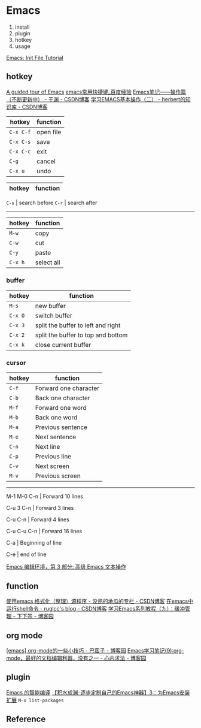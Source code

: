 # Emacs

1. install
2. plugin
3. hotkey
4. usage

[Emacs: Init File Tutorial](http://ergoemacs.org/emacs/emacs_make_modern.html)

## hotkey

[A guided tour of Emacs](https://www.gnu.org/software/emacs/tour/)
[emacs常用快捷键_百度经验](https://jingyan.baidu.com/article/39810a23d232b2b636fda608.html)
[Emacs笔记——操作篇（不断更新中） - 于渊 - CSDN博客](https://blog.csdn.net/forrestyu/article/details/926932)
[学习EMACS基本操作（二） - herbert的知识库 - CSDN博客](https://blog.csdn.net/herbert5069/article/details/7078889)

hotkey | function
-|-
`C-x C-f` | open file
`C-x C-s` | save
`C-x C-c` | exit
`C-g` | cancel
`C-x u` | undo

hotkey | function
-|-

`C-s` | search before
`C-r` | search after

---

hotkey | function
-|-
`M-w` | copy
`C-w` | cut
`C-y` | paste
`C-x h` | select all

### buffer

hotkey | function
-|-
`M-s` | new buffer
`C-x O` | switch buffer
`C-x 3` | split the buffer to left and right
`C-x 2` | split the buffer to top and bottom
`C-x k` | close current buffer

### cursor

hotkey | function
-|-
`C-f` | Forward one character
`C-b` | Back one character
`M-f` | Forward one word
`M-b` | Back one word
`M-a` | Previous sentence
`M-e` | Next sentence
`C-n` | Next line
`C-p` | Previous line
`C-v` | Next screen
`M-v` |  Previous screen

---

M-1 M-0 C-n | Forward 10 lines

C-u 3 C-n | Forward 3 lines

C-u C-n | Forward 4 lines

C-u C-u C-n |  Forward 16 lines

C-a | Beginning of line

C-e | end of line

[Emacs 编辑环境，第 3 部分: 高级 Emacs 文本操作](https://www.ibm.com/developerworks/cn/education/aix/au-emacs3/index.html)

## function

[使用emacs 格式化（整理）源程序 - 没熟的地瓜的专栏 - CSDN博客](https://blog.csdn.net/lvhongya/article/details/6606193)
[在emacs中运行shell命令 - ruglcc's blog - CSDN博客](https://blog.csdn.net/ruglcc/article/details/7821728)
[学习Emacs系列教程（九）：缓冲管理 - 下下签 - 博客园](http://www.cnblogs.com/robertzml/archive/2010/03/09/1680909.html)

## org mode

[[emacs] org-mode的一些小技巧 - 巴蛮子 - 博客园](http://www.cnblogs.com/bamanzi/p/org-mode-tips.html)
[Emacs学习笔记(9):org-mode，最好的文档编辑利器，没有之一 - 心内求法 - 博客园](http://www.cnblogs.com/holbrook/archive/2012/04/12/2444992.html#sec-5-1-1)

## plugin

[Emacs 的智能编译](http://lifegoo.pluskid.org/wiki/EmacsSmartCompile.html)
[【积水成渊-逐步定制自己的Emacs神器】3：为Emacs安装扩展](https://elloop.github.io/tools/2016-03-01/emacs-accumulate-5-packages-extensions)
`M-x list-packages`

## Reference

